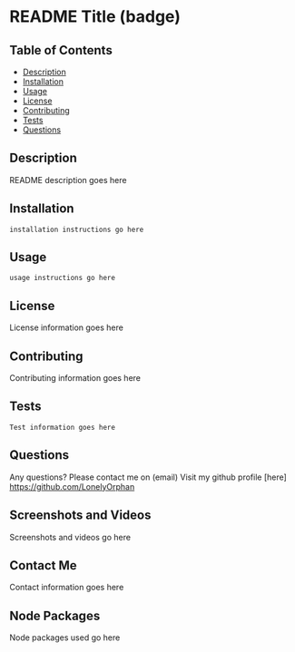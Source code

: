# README Title (badge)

## Table of Contents

- [Description](#description)
- [Installation](#installation)
- [Usage](#usage)
- [License](#license)
- [Contributing](#contributing)
- [Tests](#tests)
- [Questions](#questions)

## Description

README description goes here

## Installation

```
installation instructions go here
```

## Usage

```
usage instructions go here
```

## License

License information goes here

## Contributing

Contributing information goes here

## Tests

```
Test information goes here
```

## Questions

Any questions?
Please contact me on (email)
Visit my github profile [here] https://github.com/LonelyOrphan

## Screenshots and Videos

Screenshots and videos go here

## Contact Me

Contact information goes here

## Node Packages

Node packages used go here
